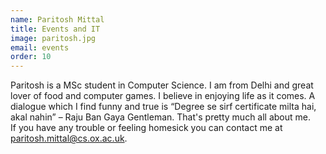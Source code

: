 ```yaml
---
name: Paritosh Mittal
title: Events and IT
image: paritosh.jpg
email: events
order: 10
---
```


Paritosh is a MSc student in Computer Science. I am from Delhi and great lover of food and computer games. 
I believe in enjoying life as it comes. A dialogue which I find funny and true is “Degree se sirf certificate milta hai, akal nahin” – Raju Ban Gaya Gentleman. That's pretty much all about me.  
If you have any trouble or feeling homesick you can contact me at paritosh.mittal@cs.ox.ac.uk.   
